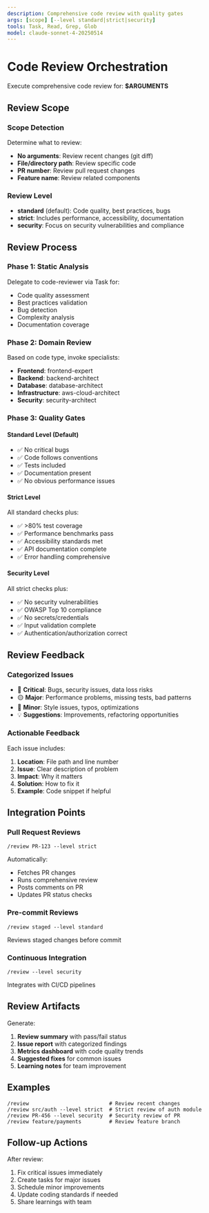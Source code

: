 ```yaml
---
description: Comprehensive code review with quality gates
args: [scope] [--level standard|strict|security]
tools: Task, Read, Grep, Glob
model: claude-sonnet-4-20250514
---
```


# Code Review Orchestration

Execute comprehensive code review for: **$ARGUMENTS**

## Review Scope

### Scope Detection
Determine what to review:
- **No arguments**: Review recent changes (git diff)
- **File/directory path**: Review specific code
- **PR number**: Review pull request changes
- **Feature name**: Review related components

### Review Level
- **standard** (default): Code quality, best practices, bugs
- **strict**: Includes performance, accessibility, documentation
- **security**: Focus on security vulnerabilities and compliance

## Review Process

### Phase 1: Static Analysis
Delegate to code-reviewer via Task for:
- Code quality assessment
- Best practices validation
- Bug detection
- Complexity analysis
- Documentation coverage

### Phase 2: Domain Review
Based on code type, invoke specialists:
- **Frontend**: frontend-expert
- **Backend**: backend-architect
- **Database**: database-architect
- **Infrastructure**: aws-cloud-architect
- **Security**: security-architect

### Phase 3: Quality Gates

#### Standard Level (Default)
- ✅ No critical bugs
- ✅ Code follows conventions
- ✅ Tests included
- ✅ Documentation present
- ✅ No obvious performance issues

#### Strict Level
All standard checks plus:
- ✅ >80% test coverage
- ✅ Performance benchmarks pass
- ✅ Accessibility standards met
- ✅ API documentation complete
- ✅ Error handling comprehensive

#### Security Level
All strict checks plus:
- ✅ No security vulnerabilities
- ✅ OWASP Top 10 compliance
- ✅ No secrets/credentials
- ✅ Input validation complete
- ✅ Authentication/authorization correct

## Review Feedback

### Categorized Issues
- 🔴 **Critical**: Bugs, security issues, data loss risks
- 🟡 **Major**: Performance problems, missing tests, bad patterns
- 🔵 **Minor**: Style issues, typos, optimizations
- 💡 **Suggestions**: Improvements, refactoring opportunities

### Actionable Feedback
Each issue includes:
1. **Location**: File path and line number
2. **Issue**: Clear description of problem
3. **Impact**: Why it matters
4. **Solution**: How to fix it
5. **Example**: Code snippet if helpful

## Integration Points

### Pull Request Reviews
```
/review PR-123 --level strict
```
Automatically:
- Fetches PR changes
- Runs comprehensive review
- Posts comments on PR
- Updates PR status checks

### Pre-commit Reviews
```
/review staged --level standard
```
Reviews staged changes before commit

### Continuous Integration
```
/review --level security
```
Integrates with CI/CD pipelines

## Review Artifacts

Generate:
1. **Review summary** with pass/fail status
2. **Issue report** with categorized findings
3. **Metrics dashboard** with code quality trends
4. **Suggested fixes** for common issues
5. **Learning notes** for team improvement

## Examples

```
/review                          # Review recent changes
/review src/auth --level strict  # Strict review of auth module
/review PR-456 --level security  # Security review of PR
/review feature/payments         # Review feature branch
```

## Follow-up Actions

After review:
1. Fix critical issues immediately
2. Create tasks for major issues
3. Schedule minor improvements
4. Update coding standards if needed
5. Share learnings with team